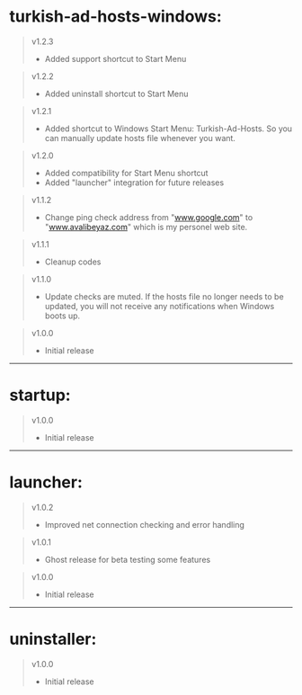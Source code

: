 # turkish-ad-hosts-windows:  
> v1.2.3  
>- Added support shortcut to Start Menu  
  
> v1.2.2  
>- Added uninstall shortcut to Start Menu  
  
>v1.2.1  
>- Added shortcut to Windows Start Menu: Turkish-Ad-Hosts. So you can manually update hosts file whenever you want.  
  
>v1.2.0  
>- Added compatibility for Start Menu shortcut  
>- Added "launcher" integration for future releases  
   
>v1.1.2  
>- Change ping check address from "www.google.com" to "www.avalibeyaz.com" which is my personel web site.  
  
>v1.1.1  
>- Cleanup codes  
  
>v1.1.0
>- Update checks are muted. If the hosts file no longer needs to be updated, you will not receive any notifications when Windows boots up.  
  
>v1.0.0  
>- Initial release
  
------------------------------  
# startup:  
>v1.0.0  
>- Initial release  
   
------------------------------  
# launcher:  
>v1.0.2  
>- Improved net connection checking and error handling  
  
>v1.0.1  
>- Ghost release for beta testing some features  
  
>v1.0.0  
>- Initial release  
  
------------------------------  
# uninstaller:  
>v1.0.0  
>- Initial release  
   
